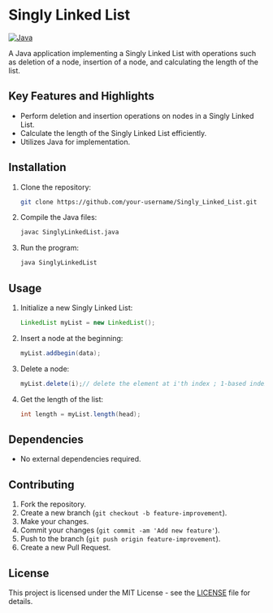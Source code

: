 # Singly Linked List

[![Java](https://img.shields.io/badge/Language-Java-orange)](https://www.java.com/)

A Java application implementing a Singly Linked List with operations such as deletion of a node, insertion of a node, and calculating the length of the list.

## Key Features and Highlights
- Perform deletion and insertion operations on nodes in a Singly Linked List.
- Calculate the length of the Singly Linked List efficiently.
- Utilizes Java for implementation.

## Installation
1. Clone the repository:
   ```bash
   git clone https://github.com/your-username/Singly_Linked_List.git
   ```
2. Compile the Java files:
   ```bash
   javac SinglyLinkedList.java
   ```
3. Run the program:
   ```bash
   java SinglyLinkedList
   ```

## Usage
1. Initialize a new Singly Linked List:
   ```java
   LinkedList myList = new LinkedList();
   ```
2. Insert a node at the beginning:
   ```java
   myList.addbegin(data);
   ```
3. Delete a node:
   ```java
   myList.delete(i);// delete the element at i'th index ; 1-based indexing
   ```
4. Get the length of the list:
   ```java
   int length = myList.length(head);
   ```

## Dependencies
- No external dependencies required.

## Contributing
1. Fork the repository.
2. Create a new branch (`git checkout -b feature-improvement`).
3. Make your changes.
4. Commit your changes (`git commit -am 'Add new feature'`).
5. Push to the branch (`git push origin feature-improvement`).
6. Create a new Pull Request.

## License
This project is licensed under the MIT License - see the [LICENSE](LICENSE) file for details.
